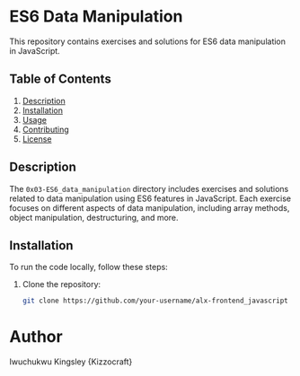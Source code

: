 # ES6 Data Manipulation

This repository contains exercises and solutions for ES6 data manipulation in JavaScript.

## Table of Contents

1. [Description](#description)
2. [Installation](#installation)
3. [Usage](#usage)
4. [Contributing](#contributing)
5. [License](#license)

## Description

The `0x03-ES6_data_manipulation` directory includes exercises and solutions related to data manipulation using ES6 features in JavaScript. Each exercise focuses on different aspects of data manipulation, including array methods, object manipulation, destructuring, and more.

## Installation

To run the code locally, follow these steps:

1. Clone the repository:

   ```bash
   git clone https://github.com/your-username/alx-frontend_javascript


# Author
Iwuchukwu Kingsley {Kizzocraft}